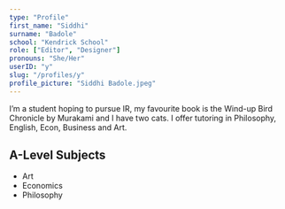 ```yaml
---
type: "Profile"
first_name: "Siddhi"
surname: "Badole"
school: "Kendrick School"
role: ["Editor", "Designer"]
pronouns: "She/Her"
userID: "y" 
slug: "/profiles/y"
profile_picture: "Siddhi Badole.jpeg"
---
```


I’m a student hoping to pursue IR, my favourite book is the Wind-up Bird Chronicle by Murakami and I have two cats. I offer tutoring in Philosophy, English, Econ, Business and Art.

## A-Level Subjects

- Art
- Economics
- Philosophy
